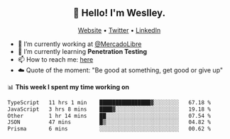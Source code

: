 <h2 align="center">👋 Hello! I'm Weslley.</h2>
<p align="center">
  <a href="http://weslleyneri.com.br">Website</a> •
  <a href="https://twitter.com/Weslley_Neri">Twitter</a> •
  <a href="https://www.linkedin.com/in/weslley-neri-3658908b">LinkedIn</a>
</p>


- 🔭 I’m currently working at [@MercadoLibre](https://github.com/mercadolibre)
- 🌱 I’m currently learning **Penetration Testing**
- 📫 How to reach me: [here](mailto:weslley39@gmail.com)
- ☁️ Quote of the moment: "Be good at something, get good or give up"

📊 **This week I spent my time working on**
<!--START_SECTION:waka-->

```txt
TypeScript   11 hrs 1 min    ████████████████▓░░░░░░░░   67.18 %
JavaScript   3 hrs 8 mins    ████▓░░░░░░░░░░░░░░░░░░░░   19.18 %
Other        1 hr 14 mins    ██░░░░░░░░░░░░░░░░░░░░░░░   07.54 %
JSON         47 mins         █▒░░░░░░░░░░░░░░░░░░░░░░░   04.82 %
Prisma       6 mins          ░░░░░░░░░░░░░░░░░░░░░░░░░   00.62 %
```

<!--END_SECTION:waka-->

<!-- Inspired by https://github.com/gruselhaus/gruselhaus -->